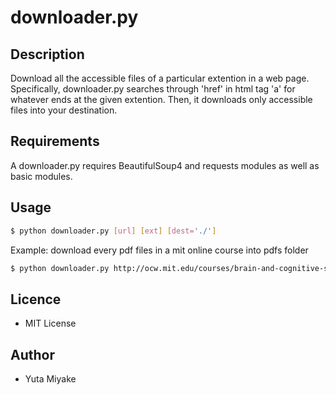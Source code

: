 # downloader.py

## Description
Download all the accessible files of a particular extention in a web page. Specifically, downloader.py searches through 'href' in html tag 'a' for whatever ends at the given extention. Then, it downloads only accessible files into your destination.

## Requirements
A downloader.py requires BeautifulSoup4 and requests modules as well as basic modules.

## Usage
```bash
$ python downloader.py [url] [ext] [dest='./']
```

Example: download every pdf files in a mit online course into pdfs folder
```bash
$ python downloader.py http://ocw.mit.edu/courses/brain-and-cognitive-sciences/9-66j-computational-cognitive-science-fall-2004/lecture-notes/ pdf pdfs
```

## Licence
* MIT License

## Author
* Yuta Miyake